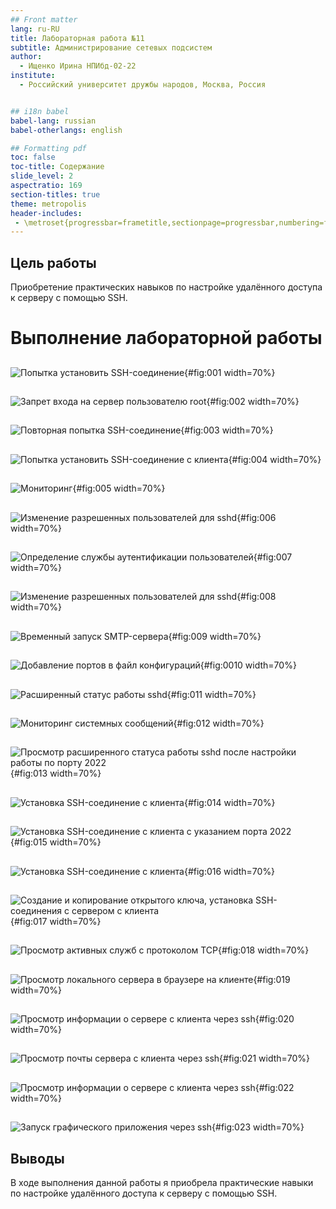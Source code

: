 ```yaml
---
## Front matter
lang: ru-RU
title: Лабораторная работа №11
subtitle: Администрирование сетевых подсистем
author:
  - Ищенко Ирина НПИбд-02-22
institute:
  - Российский университет дружбы народов, Москва, Россия


## i18n babel
babel-lang: russian
babel-otherlangs: english

## Formatting pdf
toc: false
toc-title: Содержание
slide_level: 2
aspectratio: 169
section-titles: true
theme: metropolis
header-includes:
 - \metroset{progressbar=frametitle,sectionpage=progressbar,numbering=fraction}
---
```


## Цель работы

Приобретение практических навыков по настройке удалённого доступа к серверу с помощью SSH.

# Выполнение лабораторной работы

##

![Попытка установить SSH-соединение](image/1.png){#fig:001 width=70%}

##

![Запрет входа на сервер пользователю root](image/2.png){#fig:002 width=70%}

##

![Повторная попытка SSH-соединение](image/3.png){#fig:003 width=70%}

##

![Попытка установить SSH-соединение с клиента](image/4.png){#fig:004 width=70%}

##

![Мониторинг](image/5.png){#fig:005 width=70%}

##

![Изменение разрешенных пользователей для sshd](image/6.png){#fig:006 width=70%}

##

![Определение службы аутентификации пользователей](image/7.png){#fig:007 width=70%}

##

![Изменение разрешенных пользователей для sshd](image/8.png){#fig:008 width=70%}

##

![Временный запуск SMTP-сервера](image/9.png){#fig:009 width=70%}

##

![Добавление портов в файл конфигураций](image/10.png){#fig:0010 width=70%}

##

![Расширенный статус работы sshd](image/11.png){#fig:011 width=70%}

##

![Мониторинг системных сообщений](image/12.png){#fig:012 width=70%}

##

![Просмотр расширенного статуса работы sshd после настройки работы по порту 2022](image/13.png){#fig:013 width=70%}

##

![Установка SSH-соединение с клиента](image/14.png){#fig:014 width=70%}

##

![Установка SSH-соединение с клиента с указанием порта 2022](image/15.png){#fig:015 width=70%}

##

![Установка SSH-соединение с клиента](image/16.png){#fig:016 width=70%}

##

![Создание и копирование открытого ключа, установка SSH-соединения с сервером с клиента](image/17.png){#fig:017 width=70%}

##

![Просмотр активных служб с протоколом TCP](image/18.png){#fig:018 width=70%}

##

![Просмотр локального сервера в браузере на клиенте](image/19.png){#fig:019 width=70%}

##

![Просмотр информации о сервере c клиента через ssh](image/20.png){#fig:020 width=70%}

##

![Просмотр почты сервера c клиента через ssh](image/21.png){#fig:021 width=70%}

##

![Просмотр информации о сервере c клиента через ssh](image/22.png){#fig:022 width=70%}

##

![Запуск графического приложения через ssh](image/23.png){#fig:023 width=70%}

## Выводы

В ходе выполнения данной работы я приобрела практические навыки по настройке удалённого доступа к серверу с помощью SSH.
